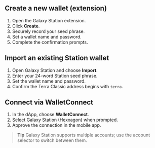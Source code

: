 ## Create a new wallet (extension)

1. Open the Galaxy Station extension.
2. Click **Create**.
3. Securely record your seed phrase.
4. Set a wallet name and password.
5. Complete the confirmation prompts.

## Import an existing Station wallet

1. Open Galaxy Station and choose **Import**.
2. Enter your 24-word Station seed phrase.
3. Set the wallet name and password.
4. Confirm the Terra Classic address begins with `terra`.

## Connect via WalletConnect

1. In the dApp, choose **WalletConnect**.
2. Select Galaxy Station (Hexxagon) when prompted.
3. Approve the connection in the mobile app.

> **Tip**
> Galaxy Station supports multiple accounts; use the account selector to switch between them.
